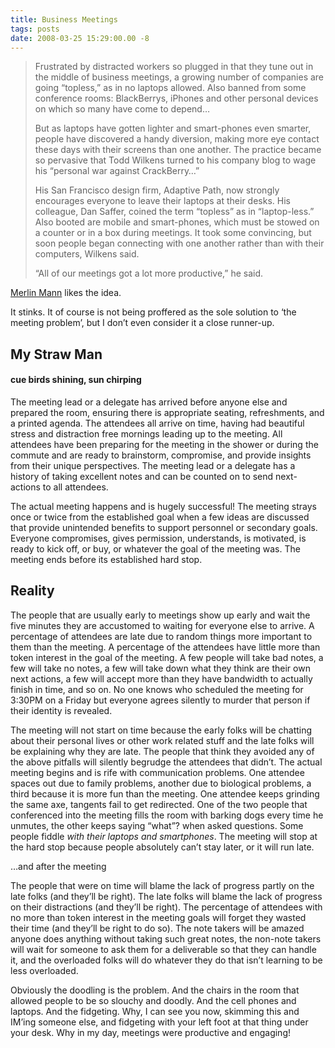 ```yaml
---
title: Business Meetings
tags: posts
date: 2008-03-25 15:29:00.00 -8
---
```

> Frustrated by distracted workers so plugged in that they tune out in the middle of business meetings, a growing number of companies are going “topless,” as in no laptops allowed. Also banned from some conference rooms: BlackBerrys, iPhones and other personal devices on which so many have come to depend…
>
> But as laptops have gotten lighter and smart-phones even smarter, people have discovered a handy diversion, making more eye contact these days with their screens than one another. The practice became so pervasive that Todd Wilkens turned to his company blog to wage his “personal war against CrackBerry…”
>
> His San Francisco design firm, Adaptive Path, now strongly encourages everyone to leave their laptops at their desks. His colleague, Dan Saffer, coined the term “topless” as in “laptop-less.” Also booted are mobile and smart-phones, which must be stowed on a counter or in a box during meetings. It took some convincing, but soon people began connecting with one another rather than with their computers, Wilkens said.
>
> “All of our meetings got a lot more productive,” he said.

[Merlin Mann](http://www.43folders.com/2008/03/25/topless-meetings) likes the idea.

It stinks. It of course is not being proffered as the sole solution to ‘the meeting problem’, but I don’t even consider it a close runner-up.

## My Straw Man
#### cue birds shining, sun chirping

The meeting lead or a delegate has arrived before anyone else and prepared the room, ensuring there is appropriate seating, refreshments, and a printed agenda. The attendees all arrive on time, having had beautiful stress and distraction free mornings leading up to the meeting. All attendees have been preparing for the meeting in the shower or during the commute and are ready to brainstorm, compromise, and provide insights from their unique perspectives. The meeting lead or a delegate has a history of taking excellent notes and can be counted on to send next-actions to all attendees.

The actual meeting happens and is hugely successful! The meeting strays once or twice from the established goal when a few ideas are discussed that provide unintended benefits to support personnel or secondary goals. Everyone compromises, gives permission, understands, is motivated, is ready to kick off, or buy, or whatever the goal of the meeting was. The meeting ends before its established hard stop.

## Reality

The people that are usually early to meetings show up early and wait the five minutes they are accustomed to waiting for everyone else to arrive. A percentage of attendees are late due to random things more important to them than the meeting. A percentage of the attendees have little more than token interest in the goal of the meeting. A few people will take bad notes, a few will take no notes, a few will take down what they think are their own next actions, a few will accept more than they have bandwidth to actually finish in time, and so on. No one knows who scheduled the meeting for 3:30PM on a Friday but everyone agrees silently to murder that person if their identity is revealed.

The meeting will not start on time because the early folks will be chatting about their personal lives or other work related stuff and the late folks will be explaining why they are late. The people that think they avoided any of the above pitfalls will silently begrudge the attendees that didn’t. The actual meeting begins and is rife with communication problems. One attendee spaces out due to family problems, another due to biological problems, a third because it is more fun than the meeting. One attendee keeps grinding the same axe, tangents fail to get redirected. One of the two people that conferenced into the meeting fills the room with barking dogs every time he unmutes, the other keeps saying “what”? when asked questions. Some people fiddle _with their laptops and smartphones_. The meeting will stop at the hard stop because people absolutely can’t stay later, or it will run late.

…and after the meeting

The people that were on time will blame the lack of progress partly on the late folks (and they’ll be right). The late folks will blame the lack of progress on their distractions (and they’ll be right). The percentage of attendees with no more than token interest in the meeting goals will forget they wasted their time (and they’ll be right to do so). The note takers will be amazed anyone does anything without taking such great notes, the non-note takers will wait for someone to ask them for a deliverable so that they can handle it, and the overloaded folks will do whatever they do that isn’t learning to be less overloaded.

Obviously the doodling is the problem. And the chairs in the room that allowed people to be so slouchy and doodly. And the cell phones and laptops. And the fidgeting. Why, I can see you now, skimming this and IM’ing someone else, and fidgeting with your left foot at that thing under your desk. Why in my day, meetings were productive and engaging!